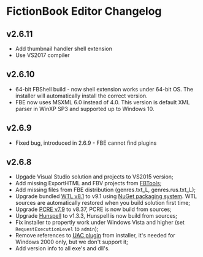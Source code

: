 # FictionBook Editor Changelog

## v2.6.11

* Add thumbnail handler shell extension
* Use VS2017 compiler

## v2.6.10

* 64-bit FBShell build - now shell extension works under 64-bit OS. The installer will automatically install the correct version.
* FBE now uses MSXML 6.0 instead of 4.0. This version is default XML parser in WinXP SP3 and supported up to Windows 10.

## v2.6.9

* Fixed bug, introduced in 2.6.9 - FBE cannot find plugins

## v2.6.8

* Upgade Visual Studio solution and projects to VS2015 version;
* Add missing ExportHTML and FBV projects from [FBTools](https://haali.su/pocketpc/files/FictionBook%20Tools%20v2.0%20Setup.exe);
* Add missing files from FBE distribution (genres.txt_L, genres.rus.txt_L);
* Upgrade bundled [WTL v8.1](https://sourceforge.net/projects/wtl/) to v9.1 using [NuGet packaging system](https://www.nuget.org/). WTL sources are automatically restored when you build solution first time;
* Upgrade [PCRE v7.9](http://www.pcre.org/) to v8.37, PCRE is now build from sources;
* Upgrade [Hunspell](http://hunspell.sourceforge.net/) to v1.3.3, Hunspell is now build from sources;
* Fix installer to propertly work under Windows Vista and higher (set `RequestExecutionLevel` to `admin`);
* Remove references to [UAC plugin](http://nsis.sourceforge.net/UAC_plug-in) from installer, it's needed for Windows 2000 only, but we don't support it;
* Add version info to all exe's and dll's.